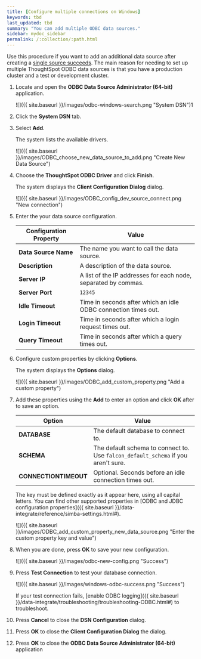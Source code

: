 ```yaml
---
title: [Configure multiple connections on Windows]
keywords: tbd
last_updated: tbd
summary: "You can add multiple ODBC data sources."
sidebar: mydoc_sidebar
permalink: /:collection/:path.html
---
```

Use this procedure if you want to add an additional data source after creating a
[single source succeeds](install-odbc-windows.html#). The main reason for needing to set up multiple
ThoughtSpot ODBC data sources is that you have a production cluster and a test
or development cluster.

1. Locate and open the **ODBC Data Source Administrator (64-bit)** application.

   ![]({{ site.baseurl }}/images/odbc-windows-search.png "System DSN")1

2. Click the **System DSN** tab.
3. Select **Add**.

   The system lists the available drivers.

   ![]({{ site.baseurl }}/images/ODBC_choose_new_data_source_to_add.png "Create New Data Source")

4. Choose the **ThoughtSpot ODBC Driver** and click **Finish**.

    The system displays the **Client Configuration Dialog** dialog.

    ![]({{ site.baseurl }}/images/ODBC_config_dev_source_connect.png "New connection")

5. Enter the your data source configuration.

    | Configuration Property   | Value                                                  |
    |-------------------|--------------------------------------------------------|
    | **Data Source Name** |  The name you want to call the data source. |
    | **Description** |  A description of the data source. |
    | **Server IP** |  A list of the IP addresses for each node, separated by commas. |
    | **Server Port** |  `12345` |
    | **Idle Timeout** |  Time in seconds after which an idle ODBC connection times out. |
    | **Login Timeout** |  Time in seconds after which a login request times out. |
    | **Query Timeout** |  Time in seconds after which a query times out. |

6. Configure custom properties by clicking **Options**.

    The system displays the **Options** dialog.

    ![]({{ site.baseurl }}/images/ODBC_add_custom_property.png "Add a custom property")

8. Add these properties using the **Add** to enter an option and click **OK** after to save an option.

    | Option                | Value                   |
    |-----------------------|-----------------------------|
    | **DATABASE**          |  The default database to connect to. |
    | **SCHEMA**            | The default schema to connect to. Use `falcon_default_schema` if you aren't sure.|
    | **CONNECTIONTIMEOUT** |  Optional. Seconds before an idle connection times out. |

    The key must be defined exactly as it appear here, using all capital letters. You can find other supported properties in [ODBC and JDBC configuration properties]({{ site.baseurl }}/data-integrate/reference/simba-settings.html#).

    ![]({{ site.baseurl }}/images/ODBC_add_custom_property_new_data_source.png "Enter the custom property key and value")

9. When you are done, press **OK** to save your new configuration.

    ![]({{ site.baseurl }}/images/odbc-new-config.png "Success")

10. Press **Test Connection** to test your database connection.

    ![]({{ site.baseurl }}/images/windows-odbc-success.png "Success")


    If your test connection fails, [enable ODBC logging]({{ site.baseurl
    }}/data-integrate/troubleshooting/troubleshooting-ODBC.html#) to
    troubleshoot.

11. Press **Cancel** to close the **DSN Configuration** dialog.
12. Press **OK** to close the **Client Configuration Dialog** the dialog.
13. Press **OK** to close the **ODBC Data Source Administrator (64-bit)** application
